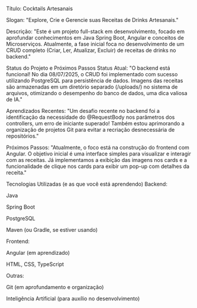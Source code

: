 Título: Cocktails Artesanais

Slogan: "Explore, Crie e Gerencie suas Receitas de Drinks Artesanais."

Descrição: "Este é um projeto full-stack em desenvolvimento, focado em aprofundar conhecimentos em Java Spring Boot, Angular e conceitos de Microserviços. Atualmente, a fase inicial foca no desenvolvimento de um CRUD completo (Criar, Ler, Atualizar, Excluir) de receitas de drinks no backend."

Status do Projeto e Próximos Passos Status Atual: "O backend está funcional! No dia 08/07/2025, o CRUD foi implementado com sucesso utilizando PostgreSQL para persistência de dados. Imagens das receitas são armazenadas em um diretório separado (/uploads/) no sistema de arquivos, otimizando o desempenho do banco de dados, uma dica valiosa de IA."

Aprendizados Recentes: "Um desafio recente no backend foi a identificação da necessidade do @RequestBody nos parâmetros dos controllers, um erro de iniciante superado! Também estou aprimorando a organização de projetos Git para evitar a recriação desnecessária de repositórios."

Próximos Passos: "Atualmente, o foco está na construção do frontend com Angular. O objetivo inicial é uma interface simples para visualizar e interagir com as receitas. Já implementamos a exibição das imagens nos cards e a funcionalidade de clique nos cards para exibir um pop-up com detalhes da receita."

Tecnologias Utilizadas (e as que você está aprendendo) Backend:

Java

Spring Boot

PostgreSQL

Maven (ou Gradle, se estiver usando)

Frontend:

Angular (em aprendizado)

HTML, CSS, TypeScript

Outras:

Git (em aprofundamento e organização)

Inteligência Artificial (para auxílio no desenvolvimento)

